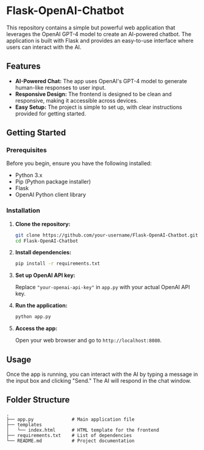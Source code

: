 # Flask-OpenAI-Chatbot

This repository contains a simple but powerful web application that leverages the OpenAI GPT-4 model to create an AI-powered chatbot. The application is built with Flask and provides an easy-to-use interface where users can interact with the AI.

## Features

- **AI-Powered Chat:** The app uses OpenAI's GPT-4 model to generate human-like responses to user input.
- **Responsive Design:** The frontend is designed to be clean and responsive, making it accessible across devices.
- **Easy Setup:** The project is simple to set up, with clear instructions provided for getting started.

## Getting Started

### Prerequisites

Before you begin, ensure you have the following installed:

- Python 3.x
- Pip (Python package installer)
- Flask
- OpenAI Python client library

### Installation

1. **Clone the repository:**

    ```bash
    git clone https://github.com/your-username/Flask-OpenAI-Chatbot.git
    cd Flask-OpenAI-Chatbot
    ```

2. **Install dependencies:**

    ```bash
    pip install -r requirements.txt
    ```

3. **Set up OpenAI API key:**

    Replace `"your-openai-api-key"` in `app.py` with your actual OpenAI API key.

4. **Run the application:**

    ```bash
    python app.py
    ```

5. **Access the app:**

    Open your web browser and go to `http://localhost:8080`.

## Usage

Once the app is running, you can interact with the AI by typing a message in the input box and clicking "Send." The AI will respond in the chat window.

## Folder Structure

```plaintext
.
├── app.py              # Main application file
├── templates
│   └── index.html      # HTML template for the frontend
├── requirements.txt    # List of dependencies
└── README.md           # Project documentation
